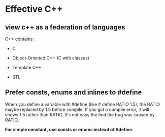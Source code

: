 # Effective C++

## view c++ as a federation of languages

C++ contains:

* C

* Object-Oriented C++ (C with classes)

* Template C++

* STL

## Prefer consts, enums and inlines to #define

When you define a variable with #define (like # define RATIO 1.5), the RATIO maybe replaced by 1.5 before compile. If you got a compile error, It will shows 1.5 rather than RATIO, It's not easy the find the bug was caused by RATIO.

**For simple constant, use consts or enums instead of #define.**
